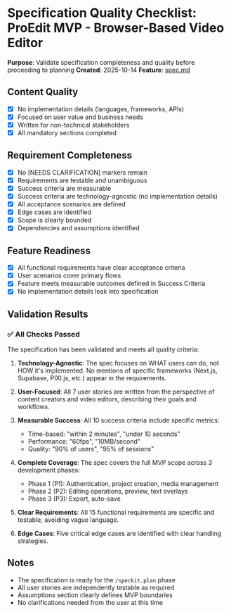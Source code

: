 # Specification Quality Checklist: ProEdit MVP - Browser-Based Video Editor

**Purpose**: Validate specification completeness and quality before proceeding to planning
**Created**: 2025-10-14
**Feature**: [spec.md](../spec.md)

## Content Quality

- [x] No implementation details (languages, frameworks, APIs)
- [x] Focused on user value and business needs
- [x] Written for non-technical stakeholders
- [x] All mandatory sections completed

## Requirement Completeness

- [x] No [NEEDS CLARIFICATION] markers remain
- [x] Requirements are testable and unambiguous
- [x] Success criteria are measurable
- [x] Success criteria are technology-agnostic (no implementation details)
- [x] All acceptance scenarios are defined
- [x] Edge cases are identified
- [x] Scope is clearly bounded
- [x] Dependencies and assumptions identified

## Feature Readiness

- [x] All functional requirements have clear acceptance criteria
- [x] User scenarios cover primary flows
- [x] Feature meets measurable outcomes defined in Success Criteria
- [x] No implementation details leak into specification

## Validation Results

### ✅ All Checks Passed

The specification has been validated and meets all quality criteria:

1. **Technology-Agnostic**: The spec focuses on WHAT users can do, not HOW it's implemented. No mentions of specific frameworks (Next.js, Supabase, PIXI.js, etc.) appear in the requirements.

2. **User-Focused**: All 7 user stories are written from the perspective of content creators and video editors, describing their goals and workflows.

3. **Measurable Success**: All 10 success criteria include specific metrics:
   - Time-based: "within 2 minutes", "under 10 seconds"
   - Performance: "60fps", "10MB/second"
   - Quality: "90% of users", "95% of sessions"

4. **Complete Coverage**: The spec covers the full MVP scope across 3 development phases:
   - Phase 1 (P1): Authentication, project creation, media management
   - Phase 2 (P2): Editing operations, preview, text overlays
   - Phase 3 (P3): Export, auto-save

5. **Clear Requirements**: All 15 functional requirements are specific and testable, avoiding vague language.

6. **Edge Cases**: Five critical edge cases are identified with clear handling strategies.

## Notes

- The specification is ready for the `/speckit.plan` phase
- All user stories are independently testable as required
- Assumptions section clearly defines MVP boundaries
- No clarifications needed from the user at this time